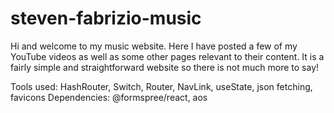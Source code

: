 # steven-fabrizio-music
Hi and welcome to my music website. Here I have posted a few of my YouTube videos as well as some other pages relevant to their content.
It is a fairly simple and straightforward website so there is not much more to say!

Tools used: HashRouter, Switch, Router, NavLink, useState, json fetching, favicons
Dependencies: @formspree/react, aos
